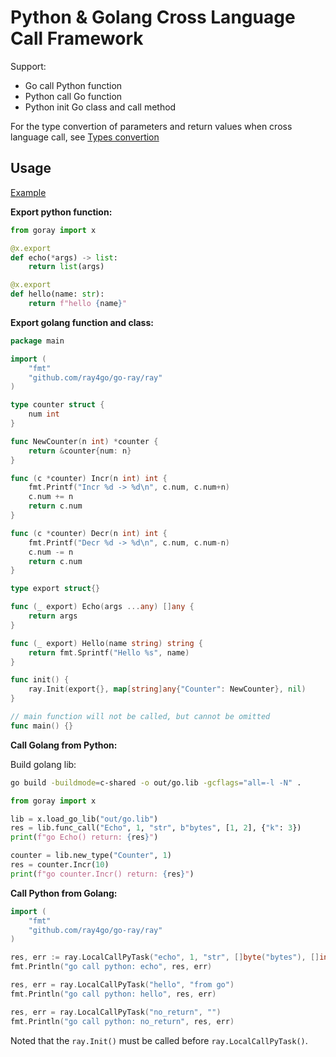 # Python & Golang Cross Language Call Framework

Support:
- Go call Python function
- Python call Go function
- Python init Go class and call method

For the type convertion of parameters and return values when cross language call, see [Types convertion](../../docs/crosslang_types.md)

## Usage

[Example](../../examples/crosslang)

**Export python function:**

```python
from goray import x

@x.export
def echo(*args) -> list:
    return list(args)

@x.export
def hello(name: str):
    return f"hello {name}"
```

**Export golang function and class:**

```go
package main

import (
	"fmt"
	"github.com/ray4go/go-ray/ray"
)

type counter struct {
	num int
}

func NewCounter(n int) *counter {
	return &counter{num: n}
}

func (c *counter) Incr(n int) int {
	fmt.Printf("Incr %d -> %d\n", c.num, c.num+n)
	c.num += n
	return c.num
}

func (c *counter) Decr(n int) int {
	fmt.Printf("Decr %d -> %d\n", c.num, c.num-n)
	c.num -= n
	return c.num
}

type export struct{}

func (_ export) Echo(args ...any) []any {
	return args
}

func (_ export) Hello(name string) string {
	return fmt.Sprintf("Hello %s", name)
}

func init() {
	ray.Init(export{}, map[string]any{"Counter": NewCounter}, nil)
}

// main function will not be called, but cannot be omitted
func main() {}
```

**Call Golang from Python:**

Build golang lib:

```bash
go build -buildmode=c-shared -o out/go.lib -gcflags="all=-l -N" .
```

```python
from goray import x

lib = x.load_go_lib("out/go.lib")
res = lib.func_call("Echo", 1, "str", b"bytes", [1, 2], {"k": 3})
print(f"go Echo() return: {res}")

counter = lib.new_type("Counter", 1)
res = counter.Incr(10)
print(f"go counter.Incr() return: {res}")
```

**Call Python from Golang:**

```go
import (
    "fmt"
    "github.com/ray4go/go-ray/ray"
)

res, err := ray.LocalCallPyTask("echo", 1, "str", []byte("bytes"), []int{1, 2, 3})
fmt.Println("go call python: echo", res, err)

res, err = ray.LocalCallPyTask("hello", "from go")
fmt.Println("go call python: hello", res, err)

res, err = ray.LocalCallPyTask("no_return", "")
fmt.Println("go call python: no_return", res, err)
```

Noted that the `ray.Init()` must be called before `ray.LocalCallPyTask()`.